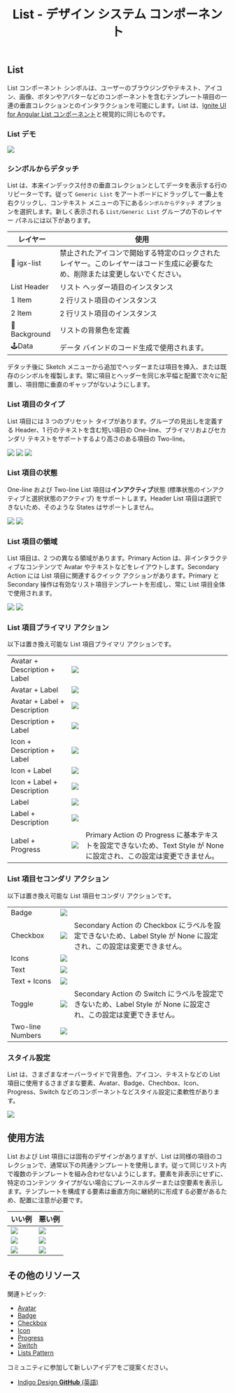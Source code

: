 ﻿---
title: List - デザイン システム コンポーネント
_description: List コンポーネント シンボルは、データ行の垂直コレクションをブラウスおよびインタラクションする方法を提供します。
_keywords: デザイン システム, Sketch, Ignite UI for Angular, コンポーネント, UI ライブラリ, ウィジェット
_language: ja
---

## List

List コンポーネント シンボルは、ユーザーのブラウジングやテキスト、アイコン、画像、ボタンやアバターなどのコンポーネントを含むテンプレート項目の一連の垂直コレクションとのインタラクションを可能にします。List は、[Ignite UI for Angular List コンポーネント](https://jp.infragistics.com/products/ignite-ui-angular/angular/components/list.html)と視覚的に同じものです。

### List デモ

![](../images/list_demo.png)

### シンボルからデタッチ

List は、本来インデックス付きの垂直コレクションとしてデータを表示する行のリピーターです。従って `Generic List` をアートボードにドラッグして一番上を右クリックし、コンテキスト メニューの下にある`シンボルからデタッチ` オプションを選択します。新しく表示される `List/Generic List` グループの下のレイヤー パネルには以下があります。

| レイヤー | 使用 |
| ----------------------------- | ------------------------------- |
| 🚫 igx-list | 禁止されたアイコンで開始する特定のロックされたレイヤー。このレイヤーはコード生成に必要なため、削除または変更しないでください。 |
| List Header | リスト ヘッダー項目のインスタンス |
| 1 Item | 2 行リスト項目のインスタンス |
| 2 Item | 2 行リスト項目のインスタンス |
| 🌈 Background | リストの背景色を定義 |
| 🕹️Data | データ バインドのコード生成で使用されます。 |

デタッチ後に Sketch メニューから追加でヘッダーまたは項目を挿入、または既存のシンボルを複製します。常に項目とヘッダーを同じ水平幅と配置で次々に配置し、項目間に垂直のギャップがないようにします。

### List 項目のタイプ

List 項目には 3 つのプリセット タイプがあります。グループの見出しを定義する Header、1 行のテキストを含む短い項目の One-line、プライマリおよびセカンダリ テキストをサポートするより高さのある項目の Two-line。

![](../images/list_item_header.png)
![](../images/list_item_one-line.png)
![](../images/list_item_two-line.png)

### List 項目の状態

One-line および Two-line List 項目は**インアクティブ**状態 (標準状態のインアクティブと選択状態のアクティブ) をサポートします。Header List 項目は選択できないため、そのような States はサポートしません。

![](../images/list_item_inactive.png)
![](../images/list_item_active.png)

### List 項目の領域

List 項目は、2 つの異なる領域があります。Primary Action は、非インタラクティブなコンテンツで Avatar やテキストなどをレイアウトします。Secondary Action には List 項目に関連するクイック アクションがあります。Primary と Secondary 操作は有効なリスト項目テンプレートを形成し、常に List 項目全体で使用されます。

![](../images/list_item_primary.png)
![](../images/list_item_secondary.png)

### List 項目プライマリ アクション

以下は置き換え可能な List 項目プライマリ アクションです。

|                              |                                        |                    |
| ---------------------------- | -------------------------------------- | ------------------ |
| Avatar + Description + Label | ![](../images/list_item_primary.png)   |                    |
| Avatar + Label               | ![](../images/list_item_primary2.png)  |                    |
| Avatar + Label + Description | ![](../images/list_item_primary3.png)  |                    |
| Description + Label          | ![](../images/list_item_primary4.png)  |                    |
| Icon + Description + Label   | ![](../images/list_item_primary5.png)  |                    |
| Icon + Label                 | ![](../images/list_item_primary6.png)  |                    |
| Icon + Label + Description   | ![](../images/list_item_primary7.png)  |                    |
| Label                        | ![](../images/list_item_primary8.png)  |                    |
| Label + Description          | ![](../images/list_item_primary9.png)  |                    |
| Label + Progress             | ![](../images/list_item_primary10.png) | Primary Action の Progress に基本テキストを設定できないため、Text Style が None に設定され、この設定は変更できません。 |

### List 項目セコンダリ アクション

以下は置き換え可能な List 項目セコンダリ アクションです。

|                  |                                         |                    |
| ---------------- | --------------------------------------- | ------------------ |
| Badge            | ![](../images/list_item_secondary.png)  |                    |
| Checkbox         | ![](../images/list_item_secondary2.png) | Secondary Action の Checkbox にラベルを設定できないため、Label Style が None に設定され、この設定は変更できません。 |
| Icons            | ![](../images/list_item_secondary3.png) |                    |
| Text             | ![](../images/list_item_secondary4.png) |                    |
| Text + Icons     | ![](../images/list_item_secondary5.png) |                    |
| Toggle           | ![](../images/list_item_secondary6.png) | Secondary Action の Switch にラベルを設定できないため、Label Style が None に設定され、この設定は変更できません。 |
| Two-line Numbers | ![](../images/list_item_secondary7.png) |                    |

### スタイル設定

List は、さまざまなオーバーライドで背景色、アイコン、テキストなどの List 項目に使用するさまざまな要素、Avatar、Badge、Chechbox、Icon、Progress、Switch などのコンポーネントなどスタイル設定に柔軟性があります。

![](../images/list_styling.png)

## 使用方法

List および List 項目には固有のデザインがありますが、List は同様の項目のコレクションで、通常以下の共通テンプレートを使用します。従って同じリスト内で複数のテンプレートを組み合わせないようにします。要素を非表示にせずに、特定のコンテンツ タイプがない場合にプレースホルダーまたは空要素を表示します。テンプレートを構成する要素は垂直方向に継続的に形成する必要があるため、配置に注意が必要です。

| いい例                      | 悪い例                        |
| --------------------------- | ----------------------------- |
| ![](../images/list_do1.png) | ![](../images/list_dont1.png) |
| ![](../images/list_do2.png) | ![](../images/list_dont2.png) |
| ![](../images/list_do3.png) | ![](../images/list_dont3.png) |

## その他のリソース

関連トピック:

- [Avatar](avatar.md)
- [Badge](badge.md)
- [Checkbox](checkbox.md)
- [Icon](icon.md)
- [Progress](progress.md)
- [Switch](switch.md)
- [Lists Pattern](lists.md)
  <div class="divider--half"></div>

コミュニティに参加して新しいアイデアをご提案ください。

- [Indigo Design **GitHub** (英語)](https://github.com/IgniteUI/design-system-docfx)
